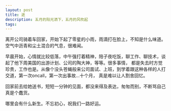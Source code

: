 ```yaml
---
layout: post
title: 逝
description: 五月的阳光洒下，五月的风吹起
tags:
---
```


离开公司骑着车回家，开始下起了零星的小雨，雨滴打在脸上，不知是什么味道。空气中沥青和尘土混合的气息，很难闻。

早晨开始，心情就比较低落，中午强打着精神，陪子夜吃饭，聊工作、聊技术，谈起了他下周美国的出游计划、公司的陶大神，等等。很多事情，
都是失去时方觉珍贵，工作也是。从像个没头苍蝇般来公司面试、上班，到学着跟这种各样的人打交道，第一次oncall，第一次出事故...十个月，
真是难以让人割舍回忆。

回家前去给她送书，短短一分钟的见面，都没来得及表达，匆匆而别，不断骂自己真是个蠢货。

哪里会有什么新生。不忘初心，祝我们一路好运。
